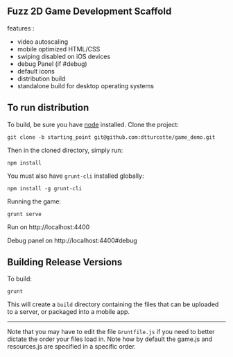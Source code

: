 Fuzz 2D Game Development Scaffold
-------------------------------------------------------------------------------

features :
- video autoscaling
- mobile optimized HTML/CSS
- swiping disabled on iOS devices
- debug Panel (if #debug)
- default icons
- distribution build
- standalone build for desktop operating systems

## To run distribution

To build, be sure you have [node](http://nodejs.org) installed. Clone the project:

    git clone -b starting_point git@github.com:dtturcotte/game_demo.git

Then in the cloned directory, simply run:

    npm install

You must also have `grunt-cli` installed globally:

    npm install -g grunt-cli

Running the game:

	grunt serve

Run on http://localhost:4400

Debug panel on http://localhost:4400#debug

## Building Release Versions

To build:

    grunt

This will create a `build` directory containing the files that can be uploaded to a server, or packaged into a mobile app.

----

Note that you may have to edit the file `Gruntfile.js` if you need to better dictate the order your files load in. Note how by default the game.js and resources.js are specified in a specific order.
